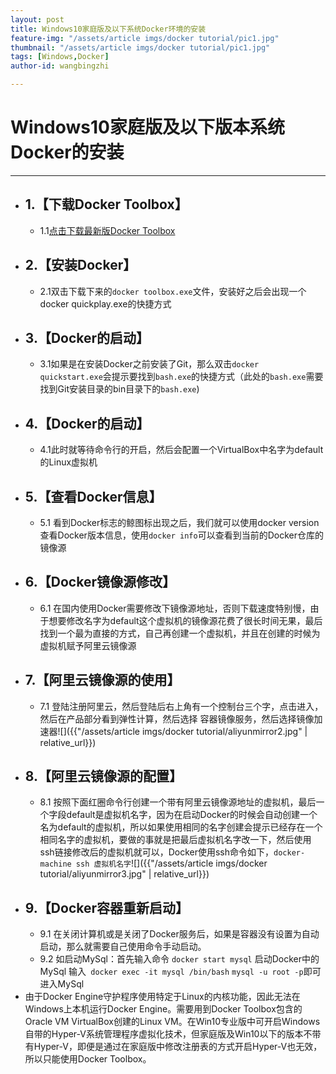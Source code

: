 ```yaml
---
layout: post
title: Windows10家庭版及以下系统Docker环境的安装
feature-img: "/assets/article imgs/docker tutorial/pic1.jpg"
thumbnail: "/assets/article imgs/docker tutorial/pic1.jpg"
tags: [Windows,Docker]
author-id: wangbingzhi

---
```


# Windows10家庭版及以下版本系统Docker的安装

---



- ## 1.【下载Docker Toolbox】 
  - 1.1[点击下载最新版Docker Toolbox](<https://github.com/docker/toolbox/releases>)
- ## 2.【安装Docker】
  - 2.1双击下载下来的`docker toolbox.exe`文件，安装好之后会出现一个docker quickplay.exe的快捷方式
- ## 3.【Docker的启动】
  - 3.1如果是在安装Docker之前安装了Git，那么双击`docker quickstart.exe`会提示要找到`bash.exe`的快捷方式（此处的`bash.exe`需要找到Git安装目录的bin目录下的`bash.exe`)
- ## 4.【Docker的启动】
  - 4.1此时就等待命令行的开启，然后会配置一个VirtualBox中名字为default的Linux虚拟机
- ## 5.【查看Docker信息】
  - 5.1 看到Docker标志的鲸图标出现之后，我们就可以使用docker version查看Docker版本信息，使用`docker info`可以查看到当前的Docker仓库的镜像源
- ## 6.【Docker镜像源修改】
  - 6.1 在国内使用Docker需要修改下镜像源地址，否则下载速度特别慢，由于想要修改名字为default这个虚拟机的镜像源花费了很长时间无果，最后找到一个最为直接的方式，自己再创建一个虚拟机，并且在创建的时候为虚拟机赋予阿里云镜像源
- ## 7.【阿里云镜像源的使用】
  - 7.1 登陆注册阿里云，然后登陆后右上角有一个控制台三个字，点击进入，然后在产品部分看到弹性计算，然后选择 容器镜像服务，然后选择镜像加速器![]({{"/assets/article imgs/docker tutorial/aliyunmirror2.jpg" | relative_url}})
- ## 8.【阿里云镜像源的配置】
  - 8.1 按照下面红圈命令行创建一个带有阿里云镜像源地址的虚拟机，最后一个字段default是虚拟机名字，因为在启动Docker的时候会自动创建一个名为default的虚拟机，所以如果使用相同的名字创建会提示已经存在一个相同名字的虚拟机，要做的事就是把最后虚拟机名字改一下，然后使用ssh链接修改后的虚拟机就可以，Docker使用ssh命令如下，```docker-machine ssh 虚拟机名字```![]({{"/assets/article imgs/docker tutorial/aliyunmirror3.jpg" | relative_url}})
- ## 9.【Docker容器重新启动】
  - 9.1 在关闭计算机或是关闭了Docker服务后，如果是容器没有设置为自动启动，那么就需要自己使用命令手动启动。
  - 9.2 如启动MySql：首先输入命令 ```docker start mysql``` 启动Docker中的MySql  输入``` docker exec -it mysql /bin/bash```  ``` mysql -u root -p ```即可进入MySql
- 由于Docker Engine守护程序使用特定于Linux的内核功能，因此无法在Windows上本机运行Docker Engine。需要用到Docker Toolbox包含的Oracle VM VirtualBox创建的Linux VM。在Win10专业版中可开启Windows自带的Hyper-V系统管理程序虚拟化技术，但家庭版及Win10以下的版本不带有Hyper-V，即便是通过在家庭版中修改注册表的方式开启Hyper-V也无效，所以只能使用Docker Toolbox。